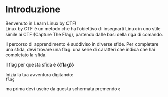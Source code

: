 # Introduzione

Benvenuto in Learn Linux by CTF!  
Linux by CTF è un metodo che ha l’obiettivo di insegnarti Linux in uno stile simile ai CTF (Capture The Flag), partendo dalle basi della riga di comando.

Il percorso di apprendimento è suddiviso in diverse sfide. Per completare una sfida, devi trovare una flag: una serie di caratteri che indica che hai completato la sfida.

Il flag per questa sfida è **{{flag}}**

Inizia la tua avventura digitando:  
`flag`

ma prima devi uscire da questa schermata premendo `q`
